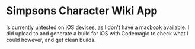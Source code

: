 # Simpsons Character Wiki App
Is currently untested on iOS devices, as I don't have a macbook available. I did upload to and generate a build for iOS with Codemagic to check what I could however, and get clean builds.
